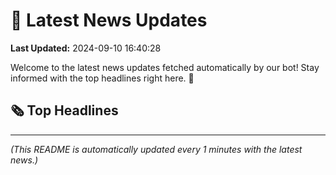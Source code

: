 # 📰 Latest News Updates
**Last Updated:** 2024-09-10 16:40:28

Welcome to the latest news updates fetched automatically by our bot! Stay informed with the top headlines right here. 🚀

## 🗞️ Top Headlines

---
*(This README is automatically updated every 1 minutes with the latest news.)*
